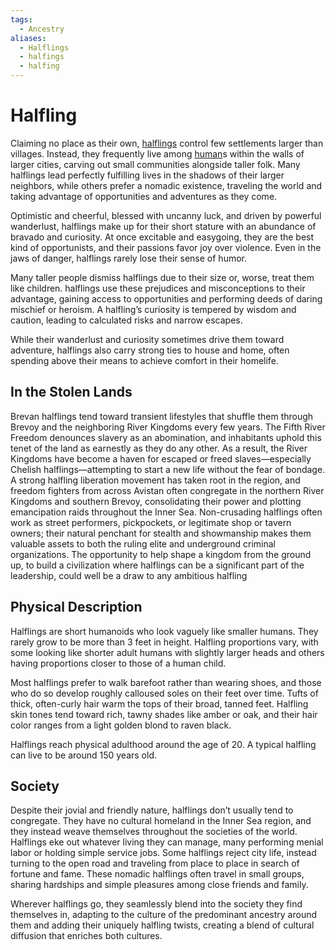 ```yaml
---
tags:
  - Ancestry
aliases:
  - Halflings
  - halfings
  - halfing
---
```

# Halfling
Claiming no place as their own, [halflings](https://2e.aonprd.com/Ancestries.aspx?ID=5) control few settlements larger than villages. Instead, they frequently live among [human](Human.md)s within the walls of larger cities, carving out small communities alongside taller folk. Many halflings lead perfectly fulfilling lives in the shadows of their larger neighbors, while others prefer a nomadic existence, traveling the world and taking advantage of opportunities and adventures as they come.

Optimistic and cheerful, blessed with uncanny luck, and driven by powerful wanderlust, halflings make up for their short stature with an abundance of bravado and curiosity. At once excitable and easygoing, they are the best kind of opportunists, and their passions favor joy over violence. Even in the jaws of danger, halflings rarely lose their sense of humor.

Many taller people dismiss halflings due to their size or, worse, treat them like children. halflings use these prejudices and misconceptions to their advantage, gaining access to opportunities and performing deeds of daring mischief or heroism. A halfling’s curiosity is tempered by wisdom and caution, leading to calculated risks and narrow escapes.

While their wanderlust and curiosity sometimes drive them toward adventure, halflings also carry strong ties to house and home, often spending above their means to achieve comfort in their homelife.

## In the Stolen Lands
Brevan halflings tend toward transient lifestyles that shuffle them through Brevoy and the neighboring River Kingdoms every few years. The Fifth River Freedom denounces slavery as an abomination, and inhabitants uphold this tenet of the land as earnestly as they do any other. As a result, the River Kingdoms have become a haven for escaped or freed slaves—especially Chelish halflings—attempting to start a new life without the fear of bondage. A strong halfling liberation movement has taken root in the region, and freedom fighters from across Avistan often congregate in the northern River Kingdoms and southern Brevoy, consolidating their power and plotting emancipation raids throughout the Inner Sea. Non-crusading halflings often work as street performers, pickpockets, or legitimate shop or tavern owners; their natural penchant for stealth and showmanship makes them valuable assets to both the ruling elite and underground criminal organizations. The opportunity to help shape a kingdom from the ground up, to build a civilization where halflings can be a significant part of the leadership, could well be a draw to any ambitious halfling
## Physical Description
Halflings are short humanoids who look vaguely like smaller humans. They rarely grow to be more than 3 feet in height. Halfling proportions vary, with some looking like shorter adult humans with slightly larger heads and others having proportions closer to those of a human child.

Most halflings prefer to walk barefoot rather than wearing shoes, and those who do so develop roughly calloused soles on their feet over time. Tufts of thick, often-curly hair warm the tops of their broad, tanned feet. Halfling skin tones tend toward rich, tawny shades like amber or oak, and their hair color ranges from a light golden blond to raven black.

Halflings reach physical adulthood around the age of 20. A typical halfling can live to be around 150 years old.
## Society
Despite their jovial and friendly nature, halflings don’t usually tend to congregate. They have no cultural homeland in the Inner Sea region, and they instead weave themselves throughout the societies of the world. Halflings eke out whatever living they can manage, many performing menial labor or holding simple service jobs. Some halflings reject city life, instead turning to the open road and traveling from place to place in search of fortune and fame. These nomadic halflings often travel in small groups, sharing hardships and simple pleasures among close friends and family.

Wherever halflings go, they seamlessly blend into the society they find themselves in, adapting to the culture of the predominant ancestry around them and adding their uniquely halfling twists, creating a blend of cultural diffusion that enriches both cultures.